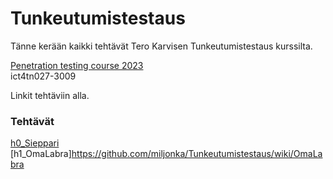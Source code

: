 # Tunkeutumistestaus
Tänne kerään kaikki tehtävät Tero Karvisen Tunkeutumistestaus kurssilta.

[Penetration testing course 2023](https://terokarvinen.com/2023/tunkeutumistestaus-2023-kevat/#kertausmateriaalia) \
ict4tn027-3009

Linkit tehtäviin alla.

### Tehtävät

[h0_Sieppari](https://github.com/miljonka/Tunkeutumistestaus/wiki/h0-Sieppari-ruispellossa)
[h1_OmaLabra]https://github.com/miljonka/Tunkeutumistestaus/wiki/OmaLabra
